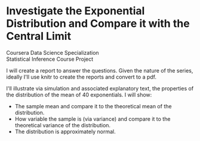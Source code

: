 # Investigate the Exponential Distribution and Compare it with the Central Limit
 Coursera Data Science Specialization  
 Statistical Inference Course Project  
  
I will create a report to answer the questions. Given the nature of the series, ideally I'll use knitr to create the reports and convert to a pdf. 

I'll illustrate via simulation and associated explanatory text, the properties of the distribution of the mean of 40 exponentials. I will show:

* The sample mean and compare it to the theoretical mean of the distribution.
* How variable the sample is (via variance) and compare it to the theoretical variance of the distribution.
* The distribution is approximately normal.
